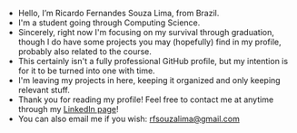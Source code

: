 * Hello, I’m Ricardo Fernandes Souza Lima, from Brazil.
* I'm a student going through Computing Science.
* Sincerely, right now I'm focusing on my survival through graduation, though I do have some projects you may (hopefully) find in my profile, probably also related to the course.
* This certainly isn't a fully professional GitHub profile, but my intention is for it to be turned into one with time.
* I'm leaving my projects in here, keeping it organized and only keeping relevant stuff.
* Thank you for reading my profile! Feel free to contact me at anytime through my [LinkedIn page](https://www.linkedin.com/in/rifersouli)!
* You can also email me if you wish: rfsouzalima@gmail.com

